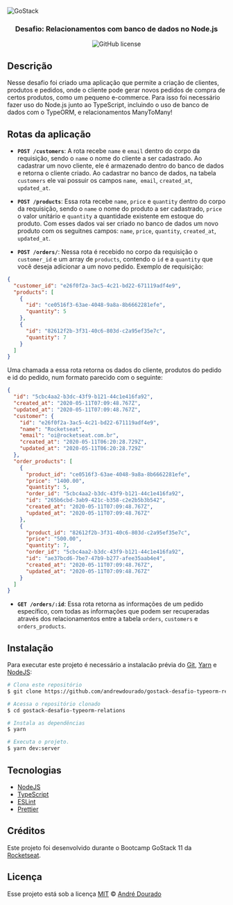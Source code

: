 <img alt="GoStack" src="https://storage.googleapis.com/golden-wind/bootcamp-gostack/header-desafios.png" />

<h3 align="center">Desafio: Relacionamentos com banco de dados no Node.js</h3>

<p align="center">
  <img alt="GitHub license" src="https://img.shields.io/github/license/andrewdourado/gostack-desafio-typeorm-relations?style=for-the-badge"></a>
</p>

## Descrição 

Nesse desafio foi criado uma aplicação que permite a criação de clientes, produtos e pedidos, onde o cliente pode gerar novos pedidos de compra de certos produtos, como um pequeno e-commerce. Para isso foi necessário fazer uso do Node.js junto ao TypeScript, incluindo o uso de banco de dados com o TypeORM, e relacionamentos ManyToMany!

## Rotas da aplicação

- **`POST /customers`**: A rota recebe `name` e `email` dentro do corpo da requisição, sendo o `name` o 
nome do cliente a ser cadastrado. Ao cadastrar um novo cliente, ele é armazenado dentro do 
banco de dados e retorna o cliente criado. Ao cadastrar no banco de dados, na tabela 
`customers` ele vai possuir os campos `name`,` email`, `created_at`, `updated_at`.

- **`POST /products`**: Essa rota recebe `name`, `price` e `quantity` dentro do corpo da requisição, 
sendo o `name` o nome do produto a ser cadastrado, `price` o valor unitário e `quantity` a quantidade existente em 
estoque do produto. Com esses dados vai ser criado no banco de dados um novo produto com os seguitnes campos: 
`name`, `price`, `quantity`, `created_at`, `updated_at`.

- **`POST /orders/`**: Nessa rota é recebido no corpo da requisição o `customer_id` e um array de `products`, 
contendo o `id` e a `quantity` que você deseja adicionar a um novo pedido. Exemplo de requisição:

```json
{
  "customer_id": "e26f0f2a-3ac5-4c21-bd22-671119adf4e9",
  "products": [
    {
      "id": "ce0516f3-63ae-4048-9a8a-8b6662281efe",
      "quantity": 5
    },
    {
      "id": "82612f2b-3f31-40c6-803d-c2a95ef35e7c",
      "quantity": 7
    }
  ]
}
```

Uma chamada a essa rota retorna os dados do cliente, produtos do pedido e id do pedido, num formato parecido com o seguinte:

```json
{
  "id": "5cbc4aa2-b3dc-43f9-b121-44c1e416fa92",
  "created_at": "2020-05-11T07:09:48.767Z",
  "updated_at": "2020-05-11T07:09:48.767Z",
  "customer": {
    "id": "e26f0f2a-3ac5-4c21-bd22-671119adf4e9",
    "name": "Rocketseat",
    "email": "oi@rocketseat.com.br",
    "created_at": "2020-05-11T06:20:28.729Z",
    "updated_at": "2020-05-11T06:20:28.729Z"
  },
  "order_products": [
    {
      "product_id": "ce0516f3-63ae-4048-9a8a-8b6662281efe",
      "price": "1400.00",
      "quantity": 5,
      "order_id": "5cbc4aa2-b3dc-43f9-b121-44c1e416fa92",
      "id": "265b6cbd-3ab9-421c-b358-c2e2b5b3b542",
      "created_at": "2020-05-11T07:09:48.767Z",
      "updated_at": "2020-05-11T07:09:48.767Z"
    },
    {
      "product_id": "82612f2b-3f31-40c6-803d-c2a95ef35e7c",
      "price": "500.00",
      "quantity": 7,
      "order_id": "5cbc4aa2-b3dc-43f9-b121-44c1e416fa92",
      "id": "ae37bcd6-7be7-47b9-b277-afee35aab4e4",
      "created_at": "2020-05-11T07:09:48.767Z",
      "updated_at": "2020-05-11T07:09:48.767Z"
    }
  ]
}
```

- **`GET /orders/:id`**: Essa rota retorna as informações de um pedido específico, com todas as informações que podem ser recuperadas através dos relacionamentos entre a tabela `orders`, `customers` e `orders_products`.


## Instalação

Para executar este projeto é necessário a instalacão prévia do [Git](https://git-scm.com/downloads "Git download"), 
[Yarn](https://classic.yarnpkg.com/en/docs/install "Yarn download") e 
[NodeJS](https://nodejs.org/ "NodeJS Doc"):

```bash
# Clona este repositório
$ git clone https://github.com/andrewdourado/gostack-desafio-typeorm-relations.git

# Acessa o repositório clonado
$ cd gostack-desafio-typeorm-relations

# Instala as dependências
$ yarn

# Executa o projeto.
$ yarn dev:server
```

## Tecnologias

- <a href="https://nodejs.org/" target="_blank" rel="noopener noreferrer">NodeJS</a>
- <a href="https://www.typescriptlang.org/" target="_blank" rel="noopener noreferrer">TypeScript</a>
- <a href="https://eslint.org/" target="_blank" rel="noopener noreferrer">ESLint</a>
- <a href="https://prettier.io/" target="_blank" rel="noopener noreferrer">Prettier</a>

## Créditos

Este projeto foi desenvolvido durante o Bootcamp GoStack 11 da <a href="https://rocketseat.com.br/" target="_blank" rel="noopener noreferrer">Rocketseat</a>.

## Licença
Esse projeto está sob a licença [MIT](https://github.com/andrewdourado/gostack-desafio-typeorm-relations/blob/master/LICENSE) © [André Dourado](https://github.com/andrewdourado)
